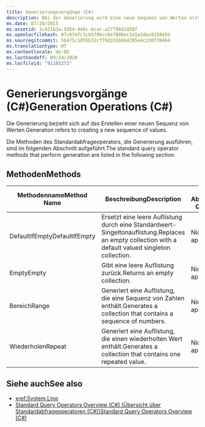 ```yaml
---
title: Generierungsvorgänge (C#)
description: Bei der Generierung wird eine neue Sequenz von Werten erstellt. Hier erfahren Sie mehr über die Methoden des Standardabfrageoperators in LINQ in C#, die bei der Generierung verwendet werden.
ms.date: 07/20/2015
ms.assetid: 1c421b3a-5954-448c-bcac-a27798d1858f
ms.openlocfilehash: 07cb7dfc1cb5f06cc6e7800ec1e5e2dac015045b
ms.sourcegitcommit: 5b475c1855b32cf78d2d1bbb4295e4c236f39464
ms.translationtype: HT
ms.contentlocale: de-DE
ms.lasthandoff: 09/24/2020
ms.locfileid: "91165272"
---
```

# <a name="generation-operations-c"></a><span data-ttu-id="8e014-104">Generierungsvorgänge (C#)</span><span class="sxs-lookup"><span data-stu-id="8e014-104">Generation Operations (C#)</span></span>

<span data-ttu-id="8e014-105">Die Generierung bezieht sich auf das Erstellen einer neuen Sequenz von Werten.</span><span class="sxs-lookup"><span data-stu-id="8e014-105">Generation refers to creating a new sequence of values.</span></span>  
  
 <span data-ttu-id="8e014-106">Die Methoden des Standardabfrageoperators, die Generierung ausführen, sind im folgenden Abschnitt aufgeführt.</span><span class="sxs-lookup"><span data-stu-id="8e014-106">The standard query operator methods that perform generation are listed in the following section.</span></span>  
  
## <a name="methods"></a><span data-ttu-id="8e014-107">Methoden</span><span class="sxs-lookup"><span data-stu-id="8e014-107">Methods</span></span>  
  
|<span data-ttu-id="8e014-108">Methodenname</span><span class="sxs-lookup"><span data-stu-id="8e014-108">Method Name</span></span>|<span data-ttu-id="8e014-109">Beschreibung</span><span class="sxs-lookup"><span data-stu-id="8e014-109">Description</span></span>|<span data-ttu-id="8e014-110">C#-Abfrageausdruckssyntax</span><span class="sxs-lookup"><span data-stu-id="8e014-110">C# Query Expression Syntax</span></span>|<span data-ttu-id="8e014-111">Weitere Informationen</span><span class="sxs-lookup"><span data-stu-id="8e014-111">More Information</span></span>|  
|-----------------|-----------------|---------------------------------|----------------------|  
|<span data-ttu-id="8e014-112">DefaultIfEmpty</span><span class="sxs-lookup"><span data-stu-id="8e014-112">DefaultIfEmpty</span></span>|<span data-ttu-id="8e014-113">Ersetzt eine leere Auflistung durch eine Standardwert-Singeltonauflistung.</span><span class="sxs-lookup"><span data-stu-id="8e014-113">Replaces an empty collection with a default valued singleton collection.</span></span>|<span data-ttu-id="8e014-114">Nicht zutreffend.</span><span class="sxs-lookup"><span data-stu-id="8e014-114">Not applicable.</span></span>|<xref:System.Linq.Enumerable.DefaultIfEmpty%2A?displayProperty=nameWithType><br /><br /> <xref:System.Linq.Queryable.DefaultIfEmpty%2A?displayProperty=nameWithType>|  
|<span data-ttu-id="8e014-115">Empty</span><span class="sxs-lookup"><span data-stu-id="8e014-115">Empty</span></span>|<span data-ttu-id="8e014-116">Gibt eine leere Auflistung zurück.</span><span class="sxs-lookup"><span data-stu-id="8e014-116">Returns an empty collection.</span></span>|<span data-ttu-id="8e014-117">Nicht zutreffend.</span><span class="sxs-lookup"><span data-stu-id="8e014-117">Not applicable.</span></span>|<xref:System.Linq.Enumerable.Empty%2A?displayProperty=nameWithType>|  
|<span data-ttu-id="8e014-118">Bereich</span><span class="sxs-lookup"><span data-stu-id="8e014-118">Range</span></span>|<span data-ttu-id="8e014-119">Generiert eine Auflistung, die eine Sequenz von Zahlen enthält.</span><span class="sxs-lookup"><span data-stu-id="8e014-119">Generates a collection that contains a sequence of numbers.</span></span>|<span data-ttu-id="8e014-120">Nicht zutreffend.</span><span class="sxs-lookup"><span data-stu-id="8e014-120">Not applicable.</span></span>|<xref:System.Linq.Enumerable.Range%2A?displayProperty=nameWithType>|  
|<span data-ttu-id="8e014-121">Wiederholen</span><span class="sxs-lookup"><span data-stu-id="8e014-121">Repeat</span></span>|<span data-ttu-id="8e014-122">Generiert eine Auflistung, die einen wiederholten Wert enthält.</span><span class="sxs-lookup"><span data-stu-id="8e014-122">Generates a collection that contains one repeated value.</span></span>|<span data-ttu-id="8e014-123">Nicht zutreffend.</span><span class="sxs-lookup"><span data-stu-id="8e014-123">Not applicable.</span></span>|<xref:System.Linq.Enumerable.Repeat%2A?displayProperty=nameWithType>|  
  
## <a name="see-also"></a><span data-ttu-id="8e014-124">Siehe auch</span><span class="sxs-lookup"><span data-stu-id="8e014-124">See also</span></span>

- <xref:System.Linq>
- [<span data-ttu-id="8e014-125">Standard Query Operators Overview (C#) (Übersicht über Standardabfrageoperatoren (C#))</span><span class="sxs-lookup"><span data-stu-id="8e014-125">Standard Query Operators Overview (C#)</span></span>](./standard-query-operators-overview.md)
